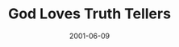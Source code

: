 ---
layout: message
category: message
series: "God Loves..."
title: "God Loves Truth Tellers"
date: 2001-06-09
message_id: 329
---
